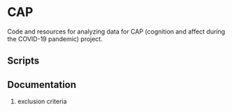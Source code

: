 # CAP
Code and resources for analyzing data for CAP (cognition and affect during the COVID-19 pandemic) project.

## Scripts
## Documentation
1) exclusion criteria

